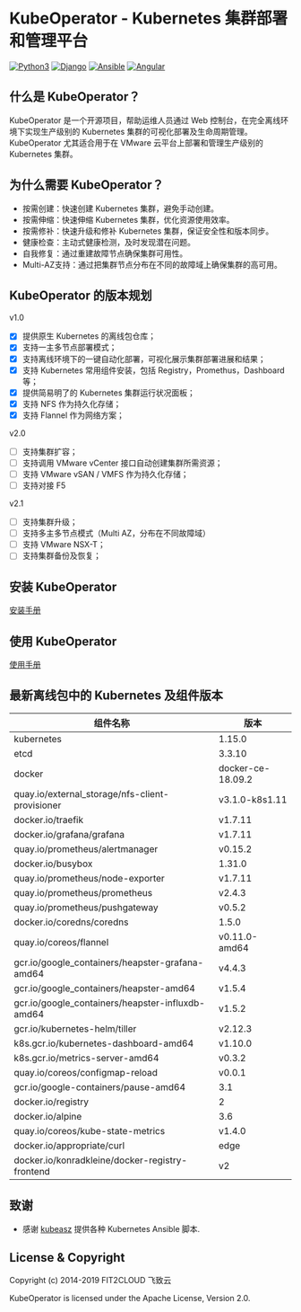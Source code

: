 # KubeOperator - Kubernetes 集群部署和管理平台

[![Python3](https://img.shields.io/badge/python-3.6-green.svg?style=plastic)](https://www.python.org/)
[![Django](https://img.shields.io/badge/django-2.1-brightgreen.svg?style=plastic)](https://www.djangoproject.com/)
[![Ansible](https://img.shields.io/badge/ansible-2.6.5-blue.svg?style=plastic)](https://www.ansible.com/)
[![Angular](https://img.shields.io/badge/angular-7.0.4-red.svg?style=plastic)](https://www.angular.cn/)

## 什么是 KubeOperator？

KubeOperator 是一个开源项目，帮助运维人员通过 Web 控制台，在完全离线环境下实现生产级别的 Kubernetes 集群的可视化部署及生命周期管理。KubeOperator 尤其适合用于在 VMware 云平台上部署和管理生产级别的 Kubernetes 集群。

## 为什么需要 KubeOperator？

-  按需创建：快速创建 Kubernetes 集群，避免手动创建。
-  按需伸缩：快速伸缩 Kubernetes 集群，优化资源使用效率。
-  按需修补：快速升级和修补 Kubernetes 集群，保证安全性和版本同步。
-  健康检查：主动式健康检测，及时发现潜在问题。
-  自我修复：通过重建故障节点确保集群可用性。
-  Multi-AZ支持：通过把集群节点分布在不同的故障域上确保集群的高可用。

## KubeOperator 的版本规划

 v1.0

- [x] 提供原生 Kubernetes 的离线包仓库；
- [x] 支持一主多节点部署模式；
- [x] 支持离线环境下的一键自动化部署，可视化展示集群部署进展和结果；
- [x] 支持 Kubernetes 常用组件安装，包括 Registry，Promethus，Dashboard等；
- [x] 提供简易明了的 Kubernetes 集群运行状况面板；
- [x] 支持 NFS 作为持久化存储；
- [x] 支持 Flannel 作为网络方案；

 v2.0

- [ ] 支持集群扩容；
- [ ] 支持调用 VMware vCenter 接口自动创建集群所需资源；
- [ ] 支持 VMware vSAN / VMFS 作为持久化存储；
- [ ] 支持对接 F5

 v2.1
 
- [ ] 支持集群升级； 
- [ ] 支持多主多节点模式（Multi AZ，分布在不同故障域） 
- [ ] 支持 VMware NSX-T；
- [ ] 支持集群备份及恢复；

## 安装 KubeOperator

 [安装手册](https://github.com/fit2anything/KubeOperator/blob/master/docs/install.md)

## 使用 KubeOperator

 [使用手册](https://github.com/fit2anything/KubeOperator/blob/master/docs/user-guide.md)

## 最新离线包中的 Kubernetes 及组件版本

|  组件名称   | 版本  |
|  ----  | ----  |
| kubernetes  | 1.15.0 |
| etcd  | 3.3.10 |
| docker  | docker-ce-18.09.2 |
| quay.io/external_storage/nfs-client-provisioner  | v3.1.0-k8s1.11 |
| docker.io/traefik  | v1.7.11 |
| docker.io/grafana/grafana  | v1.7.11 |
| quay.io/prometheus/alertmanager  | v0.15.2 |
| docker.io/busybox  | 1.31.0 |
| quay.io/prometheus/node-exporter  | v1.7.11 |
| quay.io/prometheus/prometheus| v2.4.3|
| quay.io/prometheus/pushgateway| v0.5.2|
| docker.io/coredns/coredns| 1.5.0|
| quay.io/coreos/flannel| v0.11.0-amd64|
| gcr.io/google_containers/heapster-grafana-amd64| v4.4.3|
| gcr.io/google_containers/heapster-amd64| v1.5.4|
| gcr.io/google_containers/heapster-influxdb-amd64| v1.5.2|
| gcr.io/kubernetes-helm/tiller| v2.12.3|
| k8s.gcr.io/kubernetes-dashboard-amd64| v1.10.0|
| k8s.gcr.io/metrics-server-amd64| v0.3.2|
| quay.io/coreos/configmap-reload| v0.0.1|
| gcr.io/google-containers/pause-amd64| 3.1|
| docker.io/registry| 2|
| docker.io/alpine| 3.6|
| quay.io/coreos/kube-state-metrics| v1.4.0|
| docker.io/appropriate/curl| edge|
| docker.io/konradkleine/docker-registry-frontend| v2|

## 致谢

- 感谢 [kubeasz](https://github.com/easzlab/kubeasz) 提供各种 Kubernetes Ansible 脚本.

## License & Copyright

Copyright (c) 2014-2019 FIT2CLOUD 飞致云

KubeOperator is licensed under the Apache License, Version 2.0.
